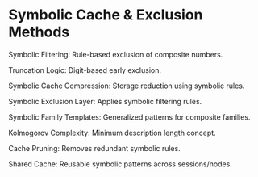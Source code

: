 # Symbolic Cache & Exclusion Methods

Symbolic Filtering: Rule-based exclusion of composite numbers.

Truncation Logic: Digit-based early exclusion.

Symbolic Cache Compression: Storage reduction using symbolic rules.

Symbolic Exclusion Layer: Applies symbolic filtering rules.

Symbolic Family Templates: Generalized patterns for composite families.

Kolmogorov Complexity: Minimum description length concept.

Cache Pruning: Removes redundant symbolic rules.

Shared Cache: Reusable symbolic patterns across sessions/nodes.

